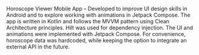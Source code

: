 Horoscope Viewer Mobile App – Developed to improve UI design skills in Android and to explore working with animations in Jetpack Compose. The app is written in Kotlin and follows the MVVM pattern using Clean Architecture principles. Hilt was used for dependency injection. The UI and animations were implemented with Jetpack Compose. For convenience, horoscope data was hardcoded, while keeping the option to integrate an external API in the future.
